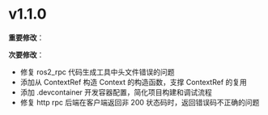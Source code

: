 # v1.1.0

**重要修改**：

**次要修改**：

- 修复 ros2_rpc 代码生成工具中头文件错误的问题
- 添加从 ContextRef 构造 Context 的构造函数，支撑 ContextRef 的复用
- 添加 .devcontainer 开发容器配置，简化项目构建和调试流程
- 修复 http rpc 后端在客户端返回非 200 状态码时，返回错误码不正确的问题
